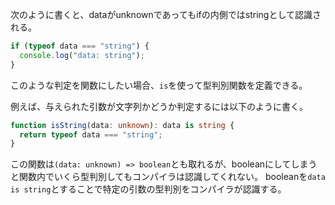 次のように書くと、dataがunknownであってもifの内側ではstringとして認識される。

```ts
if (typeof data === "string") {
  console.log("data: string");
}
```

このような判定を関数にしたい場合、`is`を使って型判別関数を定義できる。

例えば、与えられた引数が文字列かどうか判定するには以下のように書く。

```ts
function isString(data: unknown): data is string {
  return typeof data === "string";
}
```

この関数は`(data: unknown) => boolean`とも取れるが、booleanにしてしまうと関数内でいくら型判別してもコンパイラは認識してくれない。
booleanを`data is string`とすることで特定の引数の型判別をコンパイラが認識する。
